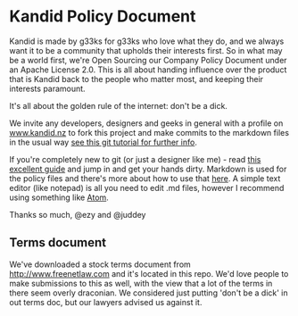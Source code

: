 # Kandid Policy Document

Kandid is made by g33ks for g33ks who love what they do, and we always want it to be a community that upholds their interests first. So in what may be a world first, we're Open Sourcing our Company Policy Document under an Apache License 2.0. This is all about handing influence over the product that is Kandid back to the people who matter most, and keeping their interests paramount.

It's all about the golden rule of the internet: don't be a dick.

We invite any developers, designers and geeks in general with a profile on www.kandid.nz to fork this project and make commits to the markdown files in the usual way [see this git tutorial for further info](http://kbroman.org/github_tutorial/pages/fork.html).

If you're completely new to git (or just a designer like me) - read [this excellent guide](https://guides.github.com/activities/hello-world/) and jump in and get your hands dirty. Markdown is used for the policy files and there's more about how to use that [here](https://github.com/adam-p/markdown-here/wiki/Markdown-Cheatsheet). A simple text editor (like notepad) is all you need to edit .md files, however I recommend using something like [Atom](https://atom.io/).

Thanks so much,
@ezy and @juddey

## Terms document

We've downloaded a stock terms document from http://www.freenetlaw.com and it's located in this repo. We'd love people to make submissions to this as well, with the view that a lot of the terms in there seem overly draconian. We considered just putting 'don't be a dick' in out terms doc, but our lawyers advised us against it.
